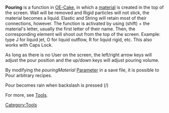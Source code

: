 **Pouring** is a function in [OE-Cake](/OE-Cake.md "OE-Cake"), in which a [material](/material.md "material") is created in the top of the screen. Wall will be removed and Rigid particles will not stick, the material becomes a liquid. Elastic and String will retain most of their connections, however. The function is activated by using (shift) + the material's letter, usually the first letter of their name. Then, the corresponding element will shoot out from the top of the screen. Example: type J for liquid jet, O for liquid outflow, R for liquid rigid, etc. This also works with Caps Lock.

As long as there is no User on the screen, the left/right arrow keys will adjust the pour position and the up/down keys will adjust pouring volume.

By modifying the *pouringMaterial* [Parameter](/Parameters.md "Parameters") in a save file, it is possible to Pour arbitrary recipes.

Pour becomes rain when backslash is pressed (/)

For more, see [Tools](/Tools.md "Tools").

[Category:Tools](/Category_Tools.md "Category:Tools")
